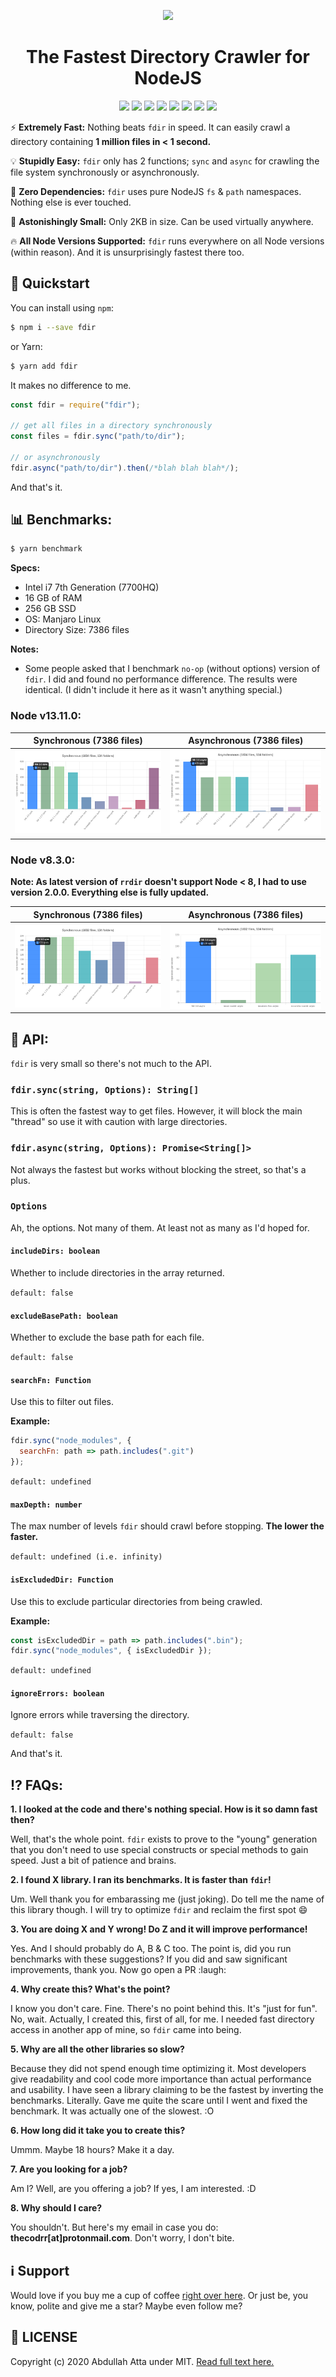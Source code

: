 <p align="center">
<img src="https://github.com/thecodrr/fdir/raw/master/assets/logo.png" width="350"/>

<h1 align="center">The Fastest Directory Crawler for NodeJS</h1>
<p align="center">
  <a href="https://www.npmjs.com/package/fdir"><img src="https://img.shields.io/npm/v/fdir?style=for-the-badge"/></a>
  <a href="https://www.npmjs.com/package/fdir"><img src="https://img.shields.io/npm/dt/fdir?style=for-the-badge"/></a>
  <a href="https://codeclimate.com/github/thecodrr/fdir/maintainability"><img src="https://img.shields.io/codeclimate/maintainability-percentage/thecodrr/fdir?style=for-the-badge"/></a>
  <a href="https://coveralls.io/github/thecodrr/fdir?branch=master"><img src="https://img.shields.io/coveralls/github/thecodrr/fdir?style=for-the-badge"/></a>
  <a href="https://www.npmjs.com/package/fdir"><img src="https://img.shields.io/bundlephobia/minzip/fdir?style=for-the-badge"/></a>
  <a href="https://www.producthunt.com/posts/fdir-every-millisecond-matters"><img src="https://img.shields.io/badge/ProductHunt-Upvote-red?style=for-the-badge&logo=product-hunt"/></a>
  <a href="https://dev.to/thecodrr/how-i-wrote-the-fastest-directory-crawler-ever-3p9c"><img src="https://img.shields.io/badge/dev.to-Read%20Blog-black?style=for-the-badge&logo=dev.to"/></a>
  <a href="./LICENSE"><img src="https://img.shields.io/github/license/thecodrr/fdir?style=for-the-badge"/></a>
</p>
</p>

⚡ **Extremely Fast:** Nothing beats `fdir` in speed. It can easily crawl a directory containing **1 million files in < 1 second.**

💡 **Stupidly Easy:** `fdir` only has 2 functions; `sync` and `async` for crawling the file system synchronously or asynchronously.

🤖 **Zero Dependencies:** `fdir` uses pure NodeJS `fs` & `path` namespaces. Nothing else is ever touched.

🕺 **Astonishingly Small:** Only 2KB in size. Can be used virtually anywhere.

🔥 **All Node Versions Supported:** `fdir` runs everywhere on all Node versions (within reason). And it is unsurprisingly fastest there too.

## 🚄 Quickstart

You can install using `npm`:

```sh
$ npm i --save fdir
```

or Yarn:

```sh
$ yarn add fdir
```

It makes no difference to me.

```js
const fdir = require("fdir");

// get all files in a directory synchronously
const files = fdir.sync("path/to/dir");

// or asynchronously
fdir.async("path/to/dir").then(/*blah blah blah*/);
```

And that's it.

## 📊 Benchmarks:

```sh
$ yarn benchmark
```

**Specs:**

- Intel i7 7th Generation (7700HQ)
- 16 GB of RAM
- 256 GB SSD
- OS: Manjaro Linux
- Directory Size: 7386 files

**Notes:**

- Some people asked that I benchmark `no-op` (without options) version of `fdir`. I did and found no performance difference. The results were identical. (I didn't include it here as it wasn't anything special.)

### Node v13.11.0:

|                        Synchronous (7386 files)                         |                        Asynchronous (7386 files)                         |
| :---------------------------------------------------------------------: | :----------------------------------------------------------------------: |
| ![](https://github.com/thecodrr/fdir/raw/master/assets/node13-sync.png) | ![](https://github.com/thecodrr/fdir/raw/master/assets/node13-async.png) |

### Node v8.3.0:

**Note: As latest version of `rrdir` doesn't support Node < 8, I had to use version 2.0.0. Everything else is fully updated.**

|                        Synchronous (7386 files)                        |                        Asynchronous (7386 files)                        |
| :--------------------------------------------------------------------: | :---------------------------------------------------------------------: |
| ![](https://github.com/thecodrr/fdir/raw/master/assets/node8-sync.png) | ![](https://github.com/thecodrr/fdir/raw/master/assets/node8-async.png) |

## 🚒 API:

`fdir` is very small so there's not much to the API.

### `fdir.sync(string, Options): String[]`

This is often the fastest way to get files. However, it will block the main "thread" so use it with caution with large directories.

### `fdir.async(string, Options): Promise<String[]>`

Not always the fastest but works without blocking the street, so that's a plus.

### `Options`

Ah, the options. Not many of them. At least not as many as I'd hoped for.

#### `includeDirs: boolean`

Whether to include directories in the array returned.

`default: false`

#### `excludeBasePath: boolean`

Whether to exclude the base path for each file.

`default: false`

#### `searchFn: Function`

Use this to filter out files.

**Example:**

```js
fdir.sync("node_modules", {
  searchFn: path => path.includes(".git")
});
```

`default: undefined`

#### `maxDepth: number`

The max number of levels `fdir` should crawl before stopping. **The lower the faster.**

`default: undefined (i.e. infinity)`

#### `isExcludedDir: Function`

Use this to exclude particular directories from being crawled.

**Example:**

```js
const isExcludedDir = path => path.includes(".bin");
fdir.sync("node_modules", { isExcludedDir });
```

`default: undefined`

#### `ignoreErrors: boolean`

Ignore errors while traversing the directory.

`default: false`

And that's it.

## ⁉️ FAQs:

**1. I looked at the code and there's nothing special. How is it so damn fast then?**

Well, that's the whole point. `fdir` exists to prove to the "young" generation that you don't need to use special constructs or special methods to gain speed. Just a bit of patience and brains.

**2. I found X library. I ran its benchmarks. It is faster than `fdir`!**

Um. Well thank you for embarassing me (just joking). Do tell me the name of this library though. I will try to optimize `fdir` and reclaim the first spot :smile:

**3. You are doing X and Y wrong! Do Z and it will improve performance!**

Yes. And I should probably do A, B & C too. The point is, did you run benchmarks with these suggestions? If you did and saw significant improvements, thank you. Now go open a PR :laugh:

**4. Why create this? What's the point?**

I know you don't care. Fine. There's no point behind this. It's "just for fun". No, wait. Actually, I created this, first of all, for me. I needed fast directory access in another app of mine, so `fdir` came into being.

**5. Why are all the other libraries so slow?**

Because they did not spend enough time optimizing it. Most developers give readability and cool code more importance than actual performance and usability. I have seen a library claiming to be the fastest by inverting the benchmarks. Literally. Gave me quite the scare until I went and fixed the benchmark. It was actually one of the slowest. :O

**6. How long did it take you to create this?**

Ummm. Maybe 18 hours? Make it a day.

**7. Are you looking for a job?**

Am I? Well, are you offering a job? If yes, I am interested. :D

**8. Why should I care?**

You shouldn't. But here's my email in case you do: **thecodrr[at]protonmail.com**. Don't worry, I don't bite.

## ℹ️ Support

Would love if you buy me a cup of coffee [right over here](https://ko-fi.com/thecodrr). Or just be, you know, polite and give me a star? Maybe even follow me?

## 🦮 LICENSE

Copyright (c) 2020 Abdullah Atta under MIT. [Read full text here.](https://github.com/thecodrr/fdir/raw/master/LICENSE)
